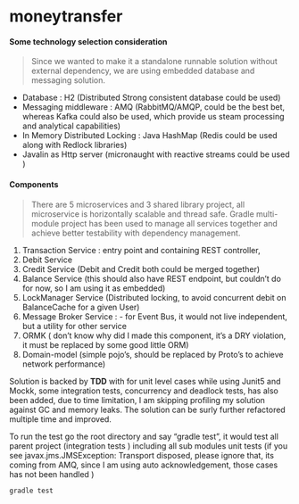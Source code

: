 # moneytransfer

#### Some technology selection consideration

> Since we wanted to make it a standalone runnable solution without external dependency, we are using embedded database and messaging solution. 
*	Database :  H2 (Distributed Strong consistent database could be used) 
*	Messaging middleware :  AMQ  (RabbitMQ/AMQP, could be the best bet, whereas Kafka could also be used, which provide us steam processing and  analytical capabilities)
*	In Memory Distributed Locking :  Java HashMap  (Redis could be used along with Redlock libraries)  
*	Javalin as Http server (micronaught with reactive streams could be used ) 
 
#### Components

> There are 5  microservices and 3 shared library project, all microservice is horizontally scalable and thread safe. 
Gradle multi-module project has been used to manage all services together and achieve better testability with dependency management.
 
1.	Transaction Service : entry point and containing REST controller,
2.	Debit Service  
3.	Credit Service  (Debit and Credit both could be merged together) 
4.	Balance Service (this should also have REST endpoint, but couldn’t do for now, so I am using it as embedded) 
5.	LockManager Service (Distributed locking, to avoid concurrent debit on BalanceCache for a given User)
6.	Message Broker Service : - for Event Bus,  it would not live independent, but a utility for other service    
7.	ORMK ( don’t know why did I made this component, it’s a DRY violation,  it must be replaced by some good little ORM) 
8.	Domain-model (simple pojo’s, should be replaced by Proto’s to achieve network performance) 
 
 
Solution is backed by **TDD** with for unit level cases while using Junit5 and Mockk, some integration tests, concurrency and deadlock tests, has also been added, due to time limitation, I am skipping profiling my solution against GC and memory leaks.  The solution can be surly further refactored multiple time and improved. 
 
To run the test go the root directory and say “gradle test”, it would test all parent project (integration tests ) including all sub modules unit tests (if you see javax.jms.JMSException: Transport disposed, please ignore that, its coming from AMQ, since I am using auto acknowledgement, those cases has not been handled )
 
```
gradle test
```
 
